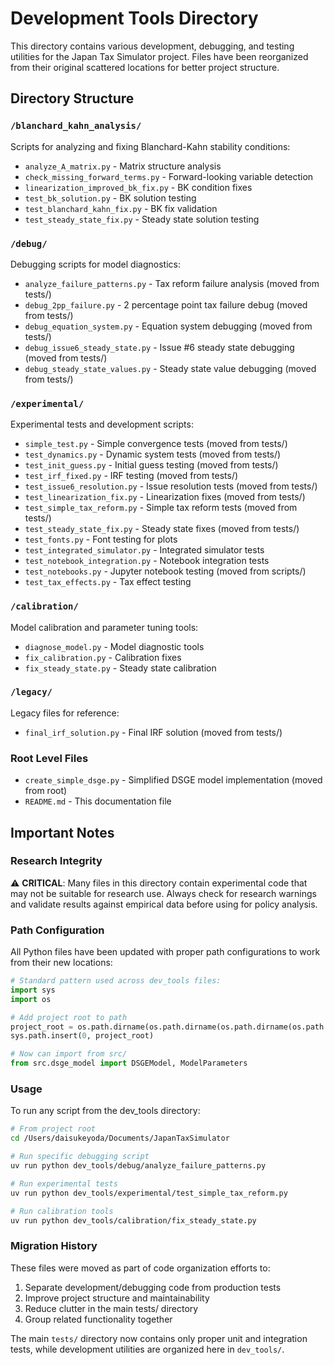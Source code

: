 # Development Tools Directory

This directory contains various development, debugging, and testing utilities for the Japan Tax Simulator project. Files have been reorganized from their original scattered locations for better project structure.

## Directory Structure

### `/blanchard_kahn_analysis/`
Scripts for analyzing and fixing Blanchard-Kahn stability conditions:
- `analyze_A_matrix.py` - Matrix structure analysis
- `check_missing_forward_terms.py` - Forward-looking variable detection
- `linearization_improved_bk_fix.py` - BK condition fixes
- `test_bk_solution.py` - BK solution testing
- `test_blanchard_kahn_fix.py` - BK fix validation
- `test_steady_state_fix.py` - Steady state solution testing

### `/debug/`
Debugging scripts for model diagnostics:
- `analyze_failure_patterns.py` - Tax reform failure analysis (moved from tests/)
- `debug_2pp_failure.py` - 2 percentage point tax failure debug (moved from tests/)
- `debug_equation_system.py` - Equation system debugging (moved from tests/)
- `debug_issue6_steady_state.py` - Issue #6 steady state debugging (moved from tests/)
- `debug_steady_state_values.py` - Steady state value debugging (moved from tests/)

### `/experimental/`
Experimental tests and development scripts:
- `simple_test.py` - Simple convergence tests (moved from tests/)
- `test_dynamics.py` - Dynamic system tests (moved from tests/)
- `test_init_guess.py` - Initial guess testing (moved from tests/)
- `test_irf_fixed.py` - IRF testing (moved from tests/)
- `test_issue6_resolution.py` - Issue resolution tests (moved from tests/)
- `test_linearization_fix.py` - Linearization fixes (moved from tests/)
- `test_simple_tax_reform.py` - Simple tax reform tests (moved from tests/)
- `test_steady_state_fix.py` - Steady state fixes (moved from tests/)
- `test_fonts.py` - Font testing for plots
- `test_integrated_simulator.py` - Integrated simulator tests
- `test_notebook_integration.py` - Notebook integration tests
- `test_notebooks.py` - Jupyter notebook testing (moved from scripts/)
- `test_tax_effects.py` - Tax effect testing

### `/calibration/`
Model calibration and parameter tuning tools:
- `diagnose_model.py` - Model diagnostic tools
- `fix_calibration.py` - Calibration fixes
- `fix_steady_state.py` - Steady state calibration

### `/legacy/`
Legacy files for reference:
- `final_irf_solution.py` - Final IRF solution (moved from tests/)

### Root Level Files
- `create_simple_dsge.py` - Simplified DSGE model implementation (moved from root)
- `README.md` - This documentation file

## Important Notes

### Research Integrity
⚠️ **CRITICAL**: Many files in this directory contain experimental code that may not be suitable for research use. Always check for research warnings and validate results against empirical data before using for policy analysis.

### Path Configuration
All Python files have been updated with proper path configurations to work from their new locations:

```python
# Standard pattern used across dev_tools files:
import sys
import os

# Add project root to path
project_root = os.path.dirname(os.path.dirname(os.path.dirname(os.path.abspath(__file__))))
sys.path.insert(0, project_root)

# Now can import from src/
from src.dsge_model import DSGEModel, ModelParameters
```

### Usage
To run any script from the dev_tools directory:

```bash
# From project root
cd /Users/daisukeyoda/Documents/JapanTaxSimulator

# Run specific debugging script
uv run python dev_tools/debug/analyze_failure_patterns.py

# Run experimental tests
uv run python dev_tools/experimental/test_simple_tax_reform.py

# Run calibration tools
uv run python dev_tools/calibration/fix_steady_state.py
```

### Migration History
These files were moved as part of code organization efforts to:
1. Separate development/debugging code from production tests
2. Improve project structure and maintainability
3. Reduce clutter in the main tests/ directory
4. Group related functionality together

The main `tests/` directory now contains only proper unit and integration tests, while development utilities are organized here in `dev_tools/`.